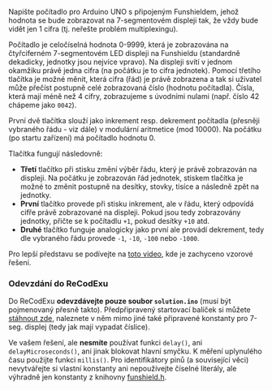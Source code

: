 
Napište počítadlo pro Arduino UNO s připojeným Funshieldem, jehož hodnota se bude zobrazovat na 7-segmentovém displeji tak, že vždy bude vidět jen 1 cifra (tj. neřešte problém multiplexingu).

Počítadlo je celočíselná hodnota 0-9999, která je zobrazována na čtyřciferném 7-segmentovém LED displeji na Funshieldu (standardně dekadicky, jednotky jsou nejvíce vpravo). Na displeji svítí v jednom okamžiku právě jedna cifra (na počátku je to cifra jednotek). Pomocí třetího tlačítka je možné měnit, která cifra (řád) je právě zobrazena a tak si uživatel může přečíst postupně celé zobrazovaná číslo (hodnotu počítadla). Čísla, která mají méně než 4 cifry, zobrazujeme s úvodními nulami (např. číslo 42 chápeme jako  `0042`).

První dvě tlačítka slouží jako inkrement resp. dekrement počítadla (přesněji vybraného řádu - viz dále) v modulární aritmetice (mod 10000). Na počátku (po startu zařízení) má počítadlo hodnotu 0.

Tlačítka fungují následovně:

-   **Třetí**  tlačítko při stisku změní výběr řádu, který je právě zobrazován na displeji. Na počátku je zobrazován řád jednotek, stiskem tlačítka je možné to změnit postupně na desítky, stovky, tisíce a následně zpět na jednotky.
-   **První**  tlačítko provede při stisku inkrement, ale v řádu, který odpovídá cifře právě zobrazované na displeji. Pokud jsou tedy zobrazovány jednotky, přičte se k počítadlu  `+1`, pokud desítky  `+10`  atd.
-   **Druhé**  tlačítko funguje analogicky jako první ale provádí dekrement, tedy dle vybraného řádu provede  `-1`,  `-10`,  `-100`  nebo  `-1000`.

Pro lepší představu se podívejte na  [toto video](https://youtu.be/F9afOP5Jq-8), kde je zachyceno vzorové řešení.

### Odevzdání do ReCodExu

Do ReCodExu  **odevzdávejte pouze soubor  `solution.ino`**  (musí být pojmenovaný přesně takto). Předpřipravený startovací balíček si můžete  [stáhnout zde](https://recodex.mff.cuni.cz/api/v1/uploaded-files/fba912cf-95f6-11eb-a1a9-005056ad4f31/download), naleznete v něm mimo jiné také připravené konstanty pro 7-seg. displej (tedy jak mají vypadat číslice).

Ve vašem řešení, ale  **nesmíte**  používat funkci  `delay()`, ani  `delayMicroseconds()`, ani jinak blokovat hlavní smyčku. K měření uplynulého času použijte funkci  `millis()`. Pro identifikátory pinů (a související věci) nevytvářejte si vlastní konstanty ani nepoužívejte číselné literály, ale výhradně jen konstanty z knihovny  [funshield.h](https://www.ksi.mff.cuni.cz/teaching/nswi170-web/download/Funshield.zip).
